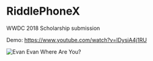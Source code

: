 # RiddlePhoneX
WWDC 2018 Scholarship submission

Demo: https://www.youtube.com/watch?v=IDysiA4j1RU

![Evan Evan Where Are You?](evanevan.gif)